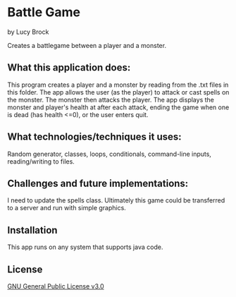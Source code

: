 # Battle Game
by Lucy Brock

Creates a battlegame between a player and a monster. 

## What this application does:
This program creates a player and a monster by reading from the .txt files in this folder. The app allows the user (as the player) to attack or cast spells on the monster. The monster then attacks the player. The app displays the monster and player's health at after each attack, ending the game when one is dead (has health <=0), or the user enters quit. 

## What technologies/techniques it uses:
Random generator, classes, loops, conditionals, command-line inputs, reading/writing to files. 

## Challenges and future implementations:
I need to update the spells class. Ultimately this game could be transferred to a server and run with simple graphics.  

## Installation
This app runs on any system that supports java code. 

## License
[GNU General Public License v3.0](https://choosealicense.com/licenses/gpl-3.0/#)
